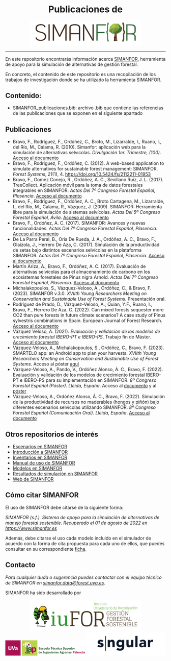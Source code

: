 <h1><center>Publicaciones de</center></h1>
<center>
<img src="https://raw.githubusercontent.com/simanfor/web/main/logos/simanfor.png" alt="simanfor" width="350"/>
</center>

---


En este repositorio encontrarás información acerca [SIMANFOR](https://www.simanfor.es), herramienta de apoyo para la simulación de alternativas de gestión forestal.  

En concreto, el contenido de este repositorio es una recopilación de los trabajos de investigación donde se ha utilizado la herramienta SIMANFOR.


## Contenido:

*   SIMANFOR_publicaciones.bib: archivo .bib que contiene las referencias de las publicaciones que se exponen en el siguiente apartado


## Publicaciones

* Bravo, F., Rodríguez, F., Ordóñez, C., Broto, M., Lizarralde, I., Ruano, I., del Río, M., Calama, R. (2010). Simanfor: aplicación web para la simulación de alternativas selvıcolas. *Divulgación 1er. Trimestre, (100)*. [Acceso al documento](https://d1wqtxts1xzle7.cloudfront.net/46199912/Simanfor_aplicacin_web_para_la_simulacin20160603-19644-1uf4m81-with-cover-page-v2.pdf?Expires=1660729654&Signature=Mqy6rSdrjAn6Uy3Ze7lgOiin4AgfkDohzDQQGJUW9J1jyukM7Thb0f9uADf~aAPptCuRoXW9R7Xv9blSAgWIoLfUQ8z2Qg2rRyyBBneppWuMr0WjWCNx56UJFPKhni8RkWCDyiRk0cEr0i6zLndJFSZPS~i3lK5ztY2B9VHclgWZlmsmC3MSeGVlKUoWvLPXIhpRG~XkbjCyyx5V05bmLFHXZT1HLrai8na-fBk9QsCZQJPnWC30zhGS6EbOFBDvNwBZu6cdI8Oq69GkNzBbaJlhkx-ByGS3jrwfGcmQ85nLC8NJfRbvaKmwdGIZNI3CGMWPiUHHaww8tnEl7t9Cqw__&Key-Pair-Id=APKAJLOHF5GGSLRBV4ZA) 
* Bravo, F., Rodriguez, F., Ordóñez, C. (2012). A web-based application to simulate alternatives for sustainable forest management: SIMANFOR. *Forest Systems*, *21*(1), 4. https://doi.org/10.5424/fs/2112211-01953
* Bravo, F., Gomez Conejo, R., Ordóñez, A. C., Sevillano Ruiz, J. L. (2017). TreeCollect. Aplicación móvil para la toma de datos forestales integrables en SIMANFOR. *Actas Del 7º Congreso Forestal Español, Plasencia*. [Acceso al documento](https://www.congresoforestal.es/fichero.php?t=41725&#38;i=5688&#38;m=2185)
* Bravo, F., Rodríguez, F., Ordóñez, A. C., Broto Cartagena, M., Lizarralde, I., del Río, M., Calama, R., Vázquez, J. (2009). SIMANFOR: Herramienta libre para la simulación de sistemas selvícolas. *Actas Del 5º Congreso Forestal Español, Ávila*. [Acceso al documento](https://www.congresoforestal.es/fichero.php?t=41725&#38;i=133&#38;m=2185)
* Bravo, F., Ordóñez, A. C. (2017). SIMANFOR: Avances y nuevas funcionalidades. *Actas Del 7º Congreso Forestal Español, Plasencia*. [Acceso al documento](https://www.congresoforestal.es/fichero.php?t=41725&#38;i=5638&#38;m=2185)
* De La Parra Peral, B., Oria De Rueda, J. A., Ordóñez, A. C., Bravo, F., Olaizola, J., Herrero De Aza, C. (2017). Simulación de la productividad de setas bajo distintos escenarios selvícolas en la plataforma SIMANFOR. *Actas Del 7º Congreso Forestal Español, Plasencia*. [Acceso al documento](https://www.congresoforestal.es/fichero.php?t=41725&#38;i=5787&#38;m=2185)
* Martín Ariza, A., Bravo, F., Ordóñez, A. C. (2017). Evaluación de alternativas selvícolas para el almacenamiento de carbono en los ecosistemas forestales de Pinus nigra Arnold. *Actas Del 7º Congreso Forestal Español, Plasencia*. [Acceso al documento](https://www.congresoforestal.es/fichero.php?t=41725&#38;i=5806&#38;m=2185)
* Michalakopoulos, S., Vázquez-Veloso, A., Ordóñez, C., & Bravo, F. (2023). SIMANFOR v.3.0. *XVIIth Young Researchers Meeting on Conservation and Sustainable Use of Forest Systems*. Presentación oral.
* Rodríguez de Prado, D., Vázquez-Veloso, A., Quian, Y.F., Ruano, I., Bravo, F., Herrero De Aza, C. (2022). Can mixed forests sequester more CO2 than pure forests in future climate scenarios? A case study of Pinus sylvestris combinations in Spain. European Journal of Forest Research. [Acceso al documento](https://doi.org/10.1007/s10342-022-01507-y)
* Vázquez Veloso, A. (2021). *Evaluación y validación de los modelos de crecimiento forestal IBERO-PT e IBERO-PS*. Trabajo fin de Máster. [Acceso al documento](https://uvadoc.uva.es/bitstream/handle/10324/49344/TFM-L531.pdf?sequence=1&#38;isAllowed=n)
* Vázquez-Veloso, A., Michalakopoulos, S., Ordóñez, C., Bravo, F. (2023). SMARTELO app: an Android app to plan your harvests. *XVIIth Young Researchers Meeting on Conservation and Sustainable Use of Forest Systems*. Acceso al póster [aquí](http://dx.doi.org/10.13140/RG.2.2.27928.06408)
* Vázquez-Veloso, A., Pando, V., Ordóñez Alonso, Á. C., Bravo, F. (2022). Evaluación y validación de los modelos de crecimiento forestal IBERO-PT e IBERO-PS para su implementación en SIMANFOR. *8º Congreso Forestal Español (Póster). Lleida, España*. Acceso al [documento](https://8cfe.congresoforestal.es/sites/default/files/actas/8CFE-1015.pdf) y al [póster](https://www.researchgate.net/publication/362432023_Evaluacion_y_validacion_de_los_modelos_de_crecimiento_forestal_IBERO-PT_e_IBERO-PS_para_su_implementacion_en_SIMANFOR)
* Vázquez-Veloso, A., Ordóñez Alonso, Á. C., Bravo, F. (2022). Simulación de la productividad de recursos no maderables (hongos y piñón) bajo diferentes escenarios selvícolas utilizando SIMANFOR. *8º Congreso Forestal Español (Comunicación Oral). Lleida, España*. [Acceso al documento](https://8cfe.congresoforestal.es/sites/default/files/actas/8CFE-1017.pdf)


## Otros repositorios de interés

*   [Escenarios en SIMANFOR](https://github.com/simanfor/escenarios)
*   [Introducción a SIMANFOR](https://github.com/simanfor/introduccion)
*   [Inventarios en SIMANFOR](https://github.com/simanfor/inventarios)
*   [Manual de uso de SIMANFOR](https://github.com/simanfor/manual)
*   [Modelos en SIMANFOR](https://github.com/simanfor/modelos)
*   [Resultados de simulación en SIMANFOR](https://github.com/simanfor/resultados)
*   [Web de SIMANFOR](https://github.com/simanfor/web)



## Cómo citar SIMANFOR

El uso de SIMANFOR debe citarse de la siguiente forma:

*SIMANFOR (s.f.). Sistema de apoyo para la simulación de alternativas de manejo forestal sostenible. Recuperado el 01 de agosto de 2022 en https://www.simanfor.es*

Además, debe citarse el uso cada modelo incluido en el simulador de acuerdo con la forma de cita propuesta para cada uno de ellos, que puedes consultar en su correspondiente [ficha](https://github.com/simanfor/modelos).


## Contacto

*Para cualquier duda o sugerencia puedes contactar con el equipo técnico de SIMANFOR en simanfor.data@forest.uva.es*.
  

SIMANFOR ha sido desarrollado por 

<center>
<img src="https://raw.githubusercontent.com/simanfor/web/main/logos/iufor.png" alt="iufor" width="350"/>
<img src="https://raw.githubusercontent.com/simanfor/web/main/logos/UVa-ETSIIAA.png" alt="uva_etsiiaa" width="250"/>
<img src="https://raw.githubusercontent.com/simanfor/web/main/logos/sngular.png" alt="sngular" width="250"/>
</center>
